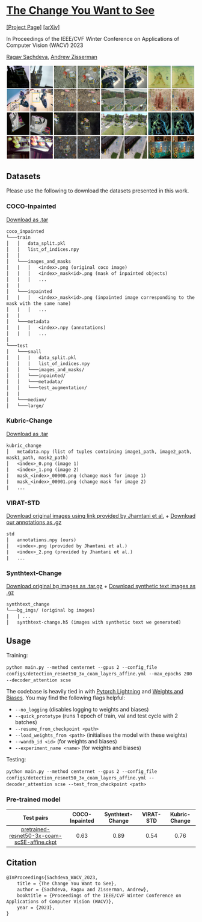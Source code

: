 # [The Change You Want to See](https://www.robots.ox.ac.uk/~vgg/research/cyws/)

[[Project Page]](https://www.robots.ox.ac.uk/~vgg/research/cyws/) [[arXiv]](https://arxiv.org/abs/2209.14341)

In Proceedings of the IEEE/CVF Winter Conference on Applications of Computer Vision (WACV) 2023

[Ragav Sachdeva](https://ragavsachdeva.github.io/), [Andrew Zisserman](https://scholar.google.com/citations?hl=en&user=UZ5wscMAAAAJ)

![results](figures/results.png)

## Datasets

Please use the following to download the datasets presented in this work.

### COCO-Inpainted

[Download as .tar](https://thor.robots.ox.ac.uk/~vgg/data/cyws/coco-inpainted.tar)
```
coco_inpainted
└───train
│   │   data_split.pkl
│   │   list_of_indices.npy
│   │
│   └───images_and_masks
│   |   │   <index>.png (original coco image)
│   |   │   <index>_mask<id>.png (mask of inpainted objects)
│   |   │   ...
|   |
│   └───inpainted
│   |   │   <index>_mask<id>.png (inpainted image corresponding to the mask with the same name)
│   |   │   ...
|   |
│   └───metadata
│   |   │   <index>.npy (annotations)
│   |   │   ...
│   
└───test
│   └───small
│   │   |   data_split.pkl
│   │   |   list_of_indices.npy
│   │   └───images_and_masks/
│   │   └───inpainted/
│   │   └───metadata/
│   │   └───test_augmentation/
|   |
│   └───medium/
│   └───large/
```

### Kubric-Change

[Download as .tar](https://thor.robots.ox.ac.uk/~vgg/data/cyws/kubric-change.tar)
```
kubric_change
│   metadata.npy (list of tuples containing image1_path, image2_path, mask1_path, mask2_path)
│   <index>_0.png (image 1)
|   <index>_1.png (image 2)
|   mask_<index>_00000.png (change mask for image 1)
|   mask_<index>_00001.png (change mask for image 2)
|   ...
```

### VIRAT-STD

[Download original images using link provided by Jhamtani et al.](https://drive.google.com/file/d/1OVb4_3Uec_xbyUk90aWC6LFpKsIOtR7v/view?usp=sharing) + [Download our annotations as .gz](https://thor.robots.ox.ac.uk/~vgg/data/cyws/virat-annotations.npy.gz)


```
std
│   annotations.npy (ours)
│   <index>.png (provided by Jhamtani et al.)
|   <index>_2.png (provided by Jhamtani et al.)
|   ...
```


### Synthtext-Change

[Download original bg images as .tar.gz](https://thor.robots.ox.ac.uk/~vgg/data/scenetext/preproc/bg_img.tar.gz) + [Download synthetic text images as .gz](https://thor.robots.ox.ac.uk/~vgg/data/cyws/synthtext-change.h5.gz)

```
synthtext_change
└───bg_imgs/ (original bg images)
|   | ...
│   synthtext-change.h5 (images with synthetic text we generated)

```

## Usage

Training:

`python main.py --method centernet --gpus 2 --config_file configs/detection_resnet50_3x_coam_layers_affine.yml --max_epochs 200 --decoder_attention scse`

The codebase is heavily tied in with [Pytorch Lightning](https://www.pytorchlightning.ai/) and [Weights and Biases](https://wandb.ai/r). You may find the following flags helpful:

- `--no_logging` (disables logging to weights and biases)
- `--quick_prototype` (runs 1 epoch of train, val and test cycle with 2 batches)
- `--resume_from_checkpoint <path>`
- `--load_weights_from <path>` (initialises the model with these weights)
- `--wandb_id <id>` (for weights and biases)
- `--experiment_name <name>` (for weights and biases)

Testing:

`python main.py --method centernet --gpus 2 --config_file configs/detection_resnet50_3x_coam_layers_affine.yml --decoder_attention scse --test_from_checkpoint <path>`

### Pre-trained model

|       Test pairs      |  COCO-Inpainted  |  Synthtext-Change | VIRAT-STD | Kubric-Change  |
|:--------------------:|:----:|:----:|:----:|:----:|
| [pretrained-resnet50-3x-coam-scSE-affine.ckpt](https://thor.robots.ox.ac.uk/~vgg/data/cyws/pretrained-resnet50-3x-coam-scSE-affine.ckpt.gz) | 0.63 | 0.89 | 0.54 | 0.76

## Citation

```
@InProceedings{Sachdeva_WACV_2023,
    title = {The Change You Want to See},
    author = {Sachdeva, Ragav and Zisserman, Andrew},
    booktitle = {Proceedings of the IEEE/CVF Winter Conference on Applications of Computer Vision (WACV)},
    year = {2023},
}
```
